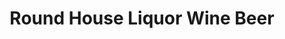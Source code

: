 ---
title: "Round House Liquor Wine Beer"
url: /hinesville/round-house-liquor-wine-beer/
shop: alcohol
---